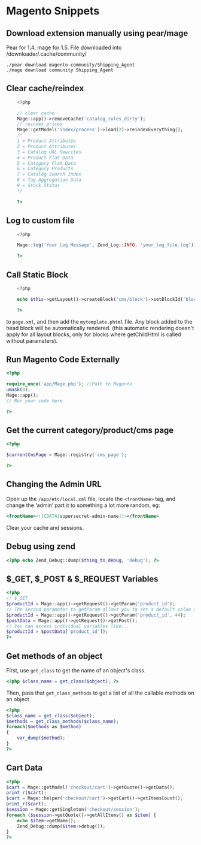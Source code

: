 # Magento Snippets

## Download extension manually using pear/mage
Pear for 1.4, mage for 1.5. File downloaded into /downloader/.cache/community/

	./pear download magento-community/Shipping_Agent
	./mage download community Shipping_Agent

## Clear cache/reindex

```php
    <?php

    // clear cache
    Mage::app()->removeCache('catalog_rules_dirty');
    // reindex prices
    Mage::getModel('index/process')->load(2)->reindexEverything();
    /*
    1 = Product Attributes
    2 = Product Attributes
    3 = Catalog URL Rewrites
    4 = Product Flat Data
    5 = Category Flat Data
    6 = Category Products
    7 = Catalog Search Index
    8 = Tag Aggregation Data
    9 = Stock Status
    */

    ?>
```

## Log to custom file

```php
    <?php

    Mage::log('Your Log Message', Zend_Log::INFO, 'your_log_file.log');

    ?>
```

## Call Static Block

```php
    <?php

    echo $this->getLayout()->createBlock('cms/block')->setBlockId('block-name')->toHtml();

    ?>
```

to `page.xml`, and then add the `mytemplate.phtml` file. Any block added to the head block will be automatically rendered. (this automatic rendering doesn't apply for all layout blocks, only for blocks where getChildHtml is called without paramaters).

## Run Magento Code Externally

```php
<?php

require_once('app/Mage.php'); //Path to Magento
umask(0);
Mage::app();
// Run your code here

?>
```

## Get the current category/product/cms page

```php
<?php

$currentCmsPage = Mage::registry('cms_page');

?>
```

## Changing the Admin URL

Open up the `/app/etc/local.xml` file, locate the `<frontName>` tag, and change the ‘admin’ part it to something a lot more random, eg:

```xml
<frontName><![CDATA[supersecret-admin-name]]></frontName>
```

Clear your cache and sessions.

## Debug using zend

```php
<?php echo Zend_Debug::dump($thing_to_debug, 'debug'); ?>
```

## $_GET, $_POST & $_REQUEST Variables

```php
<?php
// $_GET
$productId = Mage::app()->getRequest()->getParam('product_id');
// The second parameter to getParam allows you to set a default value which is returned if the GET value isn't set
$productId = Mage::app()->getRequest()->getParam('product_id', 44);
$postData = Mage::app()->getRequest()->getPost();
// You can access individual variables like...
$productId = $postData['product_id']);
?>
```

## Get methods of an object

First, use `get_class` to get the name of an object's class.

```php
<?php $class_name = get_class($object); ?>
```

Then, pass that `get_class_methods` to get a list of all the callable methods on an object

```php
<?php
$class_name = get_class($object);
$methods = get_class_methods($class_name);
foreach($methods as $method)
{
	var_dump($method);
}
?>
```

## Cart Data

```php
<?php
$cart = Mage::getModel('checkout/cart')->getQuote()->getData();
print_r($cart);
$cart = Mage::helper('checkout/cart')->getCart()->getItemsCount();
print_r($cart);
$session = Mage::getSingleton('checkout/session');
foreach ($session->getQuote()->getAllItems() as $item) {
    echo $item->getName();
    Zend_Debug::dump($item->debug());
}
?>
```